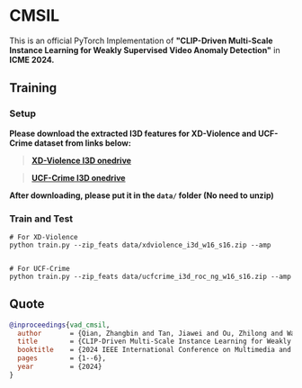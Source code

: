 # CMSIL
This is an official PyTorch Implementation of **"CLIP-Driven Multi-Scale Instance Learning for Weakly Supervised Video Anomaly Detection"** in **ICME 2024.**  

## Training

### Setup

**Please download the extracted I3D features for XD-Violence and UCF-Crime dataset from links below:**

> [**XD-Violence I3D onedrive**](https://cqueducn0-my.sharepoint.com/:f:/g/personal/zbqian_cqu_edu_cn/EqnWl_Nm3h1Crjnq24wusEgB04Kvabbs_8eqMKgDHXieBA?e=x89K5f)

> [**UCF-Crime I3D onedrive**](https://cqueducn0-my.sharepoint.com/:f:/g/personal/zbqian_cqu_edu_cn/EqnWl_Nm3h1Crjnq24wusEgB04Kvabbs_8eqMKgDHXieBA?e=x89K5f)

**After downloading, please put it in the `data/` folder (No need to unzip)**


### Train and Test
```shell
# For XD-Violence
python train.py --zip_feats data/xdviolence_i3d_w16_s16.zip --amp


# For UCF-Crime
python train.py --zip_feats data/ucfcrime_i3d_roc_ng_w16_s16.zip --amp
```

## Quote
```bibtex
@inproceedings{vad_cmsil,
  author       = {Qian, Zhangbin and Tan, Jiawei and Ou, Zhilong and Wang, Hongxing},
  title        = {CLIP-Driven Multi-Scale Instance Learning for Weakly Supervised Video Anomaly Detection},
  booktitle    = {2024 IEEE International Conference on Multimedia and Expo (ICME)}, 
  pages        = {1--6},
  year         = {2024}
}

```
